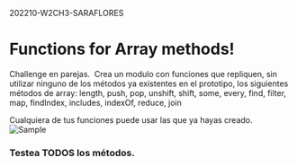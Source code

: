 202210-W2CH3-SARAFLORES

# Functions for Array methods!

Challenge en parejas.
​
Crea un modulo con funciones que repliquen, sin utilizar ninguno de los métodos ya existentes en el prototipo, los siguientes métodos de array: length, push, pop, unshift, shift, some, every, find, filter, map, findIndex, includes, indexOf, reduce, join

Cualquiera de tus funciones puede usar las que ya hayas creado.
​
![Sample](./Screenshot_20220126_170655.png)

### Testea TODOS los métodos.
